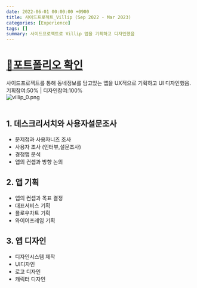 ```yaml
---
date: 2022-06-01 00:00:00 +0900
title: 사이드프로젝트_Villip (Sep 2022 - Mar 2023)
categories: [Experience]
tags: []
summary: 사이드프로젝트로 Villip 앱을 기획하고 디자인했음
---
```


# [🔗포트폴리오 확인](https://pjaehong.github.io/posts/SideProject-Villip-blog/)
사이드프로젝트를 통해 동네정보를 담고있는 앱을 UX적으로 기획하고 UI 디자인했음.<br>기획참여:50% | 디자인참여:100%<br>![villip_0.png](/posts/villip_0.png)<br><br>

## 1. 데스크리서치와 사용자설문조사
- 문제점과 사용자니즈 조사
- 사용자 조사 (인터뷰,설문조사)
- 경쟁앱 분석
- 앱의 컨셉과 방향 논의

## 2. 앱 기획
- 앱의 컨셉과 목표 결정
- 대표서비스 기획
- 플로우차트 기획
- 와이어프레임 기획

## 3. 앱 디자인
- 디자인시스템 제작
- UI디자인
- 로고 디자인
- 캐릭터 디자인
